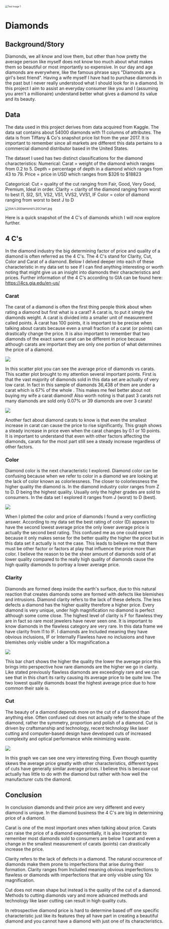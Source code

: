 <img src="https://cisp.cachefly.net/assets/articles/images/resized/0000915734_resized_diamonds1022.jpg" alt="Test Image 1" style="zoom: 50%;" />

# Diamonds



## Background/Story

Diamonds, we all know and love them, but other than how pretty the average person like myself does not know too much about what makes them so beautiful or most importantly so expensive. In our day and age diamonds are everywhere, like the famous phrase says "Diamonds are a girl's best friend". Having a wife myself I have had to purchase diamonds in the past but I never really understood what I should look for in a diamond. In this project I aim to assist an everyday consumer like you and I (assuming you aren't a millionaire) understand better what gives a diamond its value and its beauty.  

## Data

The data used in this project derives from data acquired from Kaggle. The data sat contains about 54000 diamonds with 11 columns of attributes. The data is from Tiffany & Co's snapshot price list from the year 2017. It is important to remember since all markets are different this data pertains to a commercial diamond distributor  based in the United States.

The dataset I used has two distinct classifications for the diamond characteristics: 
Numerical:                                                                                                                                                                                                                                                                       	Carat = weight of the diamond which ranges from 0.2 to 5.
    Depth = percentage of depth in a diamond which ranges from 43 to 79.
    Price = price in USD which ranges from $326 to $18823

Categorical:                                                                                                                                                                                                                                                                	Cut = quality of the cut ranging from Fair, Good, Very Good, Premium, Ideal in order.
    Clarity = clarity of the diamond ranging from worst to best I1, SI2, SI1, VS2, VS1, VVS2, VVS1, IF 
    Color = color of diamond ranging from worst to best J to D



<img src="https://beyond4cs.com/wp-content/uploads/2020/12/4Cs-of-diamond-quality-chart-gia-reference.jpg" alt="GIA%20Diamond%20Chart.jpg" style="zoom: 67%;" />

Here is a quick snapshot of the 4 C's of diamonds which I will now explore further.



## 4 C's

In the diamond industry the big determining factor of price and quality of a diamond is often referred as the 4 C's. The 4 C's stand for Clarity, Cut, Color and Carat of a diamond. Below I delved deeper into each of these characteristic in my data set to see if I can find anything interesting or worth noting that might give us an insight into diamonds their characteristics and prices. Further information of the 4 C's according to GIA can be found here:                 https://4cs.gia.edu/en-us/

### Carat

The carat of a diamond is often the first thing people think about when rating a diamond but first what is a carat? A carat is, to put it simply the diamonds weight. A carat is divided into a smaller unit of measurement  called points. A carat has 100 points, it is important to be precise when talking about carats because even a small fraction of a carat (or points) can drastically change the price. It is also important to remember that two diamonds of the exact same carat can be different in price because although carats are important they are only one portion of what determines the price of a diamond.



<img src="Images/Diamond Carat VS Price EDA.png"  />

In this scatter plot you can see the average price of diamonds vs carats. This scatter plot brought to my attention several important points. First is that the vast majority of diamonds sold in this data set are actually of very low carat. In fact in this sample of diamonds 36,438 of them are under a carat which is 67% of the whole . This makes me feel better about not buying my wife a carat diamond! Also worth noting is that past 3 carats not many diamonds are sold only 0.07% or 39 diamonds are over 3 carats!

<img src="Images/Diamond Carat Vs Diamond Price 0-1 Carat.png">

Another fact about diamond carats to know is that even the smallest increase in carat can cause the price to rise significantly. This graph shows a steady increase in price even when the carat changes by 0.1 or 10 points.  It is important to understand that even with other factors affecting the diamonds, carats for the most part still see a steady increase regardless of other factors.

### Color

Diamond color is the next characteristic I explored. Diamond color can be confusing because when we refer to color in a diamond we are looking at the lack of color known as colorlessness. The closer to colorlessness the higher quality the diamond is. In the diamond industry color ranges from Z to D. D being the highest quality. Usually only the higher grades are sold to consumers. In the data set I explored it ranges from J (worst) to D (best). 



<img src="Images/Diamond Color VS Price.png"   >

When I plotted the color and price of diamonds I found a very conflicting answer. According to my data set the best rating of color (D) appears to have the second lowest average price the only lower average price is actually the second best rating. This confused me as one could expect because it only makes sense for the better quality the higher the price but in this data set it actually is not the case. This leads to believe me that there must be other factor or factors at play that influence the price more than color. I believe the reason to be the sheer amount of diamonds sold of at lower quality compared to the really high quality of diamonds cause the high quality diamonds to portray a lower average price.

### Clarity

Diamonds are formed deep inside the earth's surface, due to this natural reaction that creates diamonds some are formed with defects like blemishes and intrusions. Diamond clarity refers to the lack of these defects. The less defects a diamond has the higher quality therefore a higher price.  Every diamond is very unique, under high magnification no diamond is perfect although some come close. The highest level of clarity is F for flawless they are in fact so rare most jewelers have never seen one. It is important to know diamonds in the flawless category are very rare. In this data frame we have clarity from I1 to IF. I diamonds are Included meaning they have obvious inclusions, IF or Internally Flawless have no inclusions and have blemishes only visible under a 10x magnification.a

<img src="Images/Diamond Clarity VS Price.png"  >

This bar chart shows the higher the quality the lower the average price this brings into perspective how rare diamonds are the higher we go in clarity. Like stated previously flawless diamonds are exceedingly rare and we can see that in this chart its rarity causing its average price to be quite low. The two lowest quality diamonds boast the highest average price due to how common their sale is.

### Cut

The beauty of a diamond depends more on the cut of a diamond than anything else. Often confused cut does not actually refer to the shape of the diamond, rather the symmetry, proportion and polish of a diamond. Cut is driven by craftsmanship and technology, recent technology like laser cutting and computer-based design have developed cuts of increased complexity and optical performance while minimizing waste. 

<img src="Images/Diamond Cut VS Price.png"  >

In this graph we can see one very interesting thing. Even though quantity skews the average price greatly with other characteristics, different types of cuts have generally similar average prices. I believe this is because cut actually has little to do with the diamond but rather with how well the manufacturer cuts the diamond. 



## Conclusion

In conclusion diamonds and their price are very different and every diamond is unique. In the diamond business the 4 C's are big in determining price of a diamond. 

Carat is one of the most important ones when talking about price. Carats can raise the price of a diamond exponentially, it is also important to remember most diamonds sold to consumers are below 1 carat and even a change in the smallest measurement of carats (points) can drastically increase the price.

Clarity refers to the lack of defects in a diamond. The natural occurrence of diamonds make them prone to imperfections that arise during their formation.  Clarity ranges from Included meaning obvious imperfections to flawless or diamonds with imperfections that are only visible using 10x magnification.

Cut does not mean shape but instead is the quality of the cut of a diamond. Methods to cutting diamonds vary and more advanced methods and technology like laser cutting can result in high quality cuts.

In retrospective diamond price is hard to determine based off one specific characteristic just like its features they all have part in creating a beautiful diamond and you cannot have a diamond with just one of its characteristics.